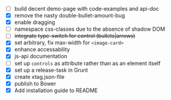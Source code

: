 - [ ] build decent demo-page with code-examples and api-doc
- [x] remove the nasty double-bullet-amount-bug
- [x] enable dragging
- [ ] namespace css-classes due to the absence of shadow DOM
- [ ] ~~integrate type-switch for control (bullets|arrows)~~
- [x] set arbitrary, fix max-width for `<image-card>`
- [x] enhance accessability
- [x] js-api documentation
- [ ] set up `controls` as attribute rather than as an element itself
- [x] set up a release-task in Grunt
- [x] create xtag.json-file
- [x] publish to Bower
- [x] Add installation guide to README
